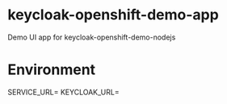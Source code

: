 # keycloak-openshift-demo-app
Demo UI app for keycloak-openshift-demo-nodejs

# Environment
SERVICE_URL=<URL to NodeJS service>
KEYCLOAK_URL=<URL to Keycloak>



